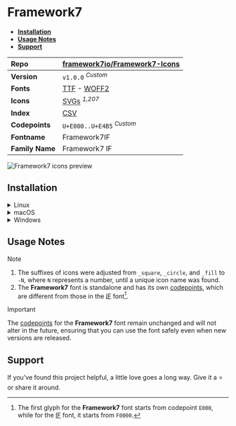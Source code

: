 # Framework7

- [**Installation**](#installation)
- [**Usage Notes**](#usage-notes)
- [**Support**](#support)

| Repo            | [framework7io/Framework7-Icons](https://github.com/framework7io/Framework7-Icons)                                                                                                   |
| :-------------- | :---------------------------------------------------------------------------------------------------------------------------------------------------------------------------------- |
| **Version**     | `v1.0.0` <sup>_Custom_</sup>                                                                                                                                                        |
| **Fonts**       | [TTF](https://raw.githubusercontent.com/iconicFonts/if/main/fonts/TTF/Framework7.ttf) - [WOFF2](https://raw.githubusercontent.com/iconicFonts/if/main/fonts/WOFF2/Framework7.woff2) |
| **Icons**       | [SVGs](https://github.com/iconicFonts/if/tree/main/packs/Framework7/svgs) <sup>_1,207_</sup>                                                                                        |
| **Index**       | [CSV](https://github.com/iconicFonts/if/blob/main/indices/Framework7.csv)                                                                                                           |
| **Codepoints**  | `U+E000..U+E4B5` <sup>_Custom_</sup>                                                                                                                                                |
| **Fontname**    | Framework7IF                                                                                                                                                                        |
| **Family Name** | Framework7 IF                                                                                                                                                                       |

<picture>
  <source media="(prefers-color-scheme: dark)" srcset="https://raw.githubusercontent.com/iconicFonts/if/main/imgs/Framework7_dark.png">
  <img alt="Framework7 icons preview" src="https://raw.githubusercontent.com/iconicFonts/if/main/imgs/Framework7_light.png">
</picture>

## Installation

<details>

<summary>Linux</summary>

```sh
curl -o ~/.local/share/fonts/Framework7.ttf https://raw.githubusercontent.com/iconicFonts/if/main/fonts/TTF/Framework7.ttf
```

Refresh font cache:

```sh
fc-cache -f ~/.local/share/fonts
```

</details>

<details>

<summary>macOS</summary>

```sh
curl -o ~/Library/Fonts/Framework7.ttf https://raw.githubusercontent.com/iconicFonts/if/main/fonts/TTF/Framework7.ttf
```

</details>

<details>

<summary>Windows</summary>

```sh
curl -o C:\Windows\Fonts\Framework7.ttf https://raw.githubusercontent.com/iconicFonts/if/main/fonts/TTF/Framework7.ttf
```

</details>

## Usage Notes

> [!NOTE]
>
> 1. The suffixes of icons were adjusted from `_square`, `_circle`, and `_fill` to `-N`, where `N` represents a number, until a unique icon name was found.
> 2. The **Framework7** font is standalone and has its own [codepoints](https://github.com/iconicFonts/if/blob/main/indices/Framework7.csv), which are different from those in the [IF](https://github.com/iconicFonts/if/blob/main/indices/if.csv) font[^1].

> [!IMPORTANT]
> The [codepoints](https://github.com/iconicFonts/if/blob/main/indices/Framework7.csv) for the **Framework7** font remain unchanged and will not alter in the future, ensuring that you can use the font safely even when new versions are released.

## Support

If you've found this project helpful, a little love goes a long way. Give it a :star: or share it around.

[^1]: The first glyph for the **Framework7** font starts from codepoint `E000`, while for the [IF](https://github.com/iconicFonts/if/blob/main/indices/if.csv) font, it starts from `F0000`.
